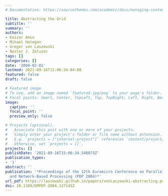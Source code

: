 ```yaml
---
# Documentation: https://sourcethemes.com/academic/docs/managing-content/

title: Abstracting the Grid
subtitle: ''
summary: ''
authors:
- Kaizar Amin
- Mihael Hategan
- Gregor von Laszewski
- Nestor J. Zaluzec
tags: []
categories: []
date: '2004-02-01'
lastmod: 2021-09-16T11:06:34-04:00
featured: false
draft: false

# Featured image
# To use, add an image named `featured.jpg/png` to your page's folder.
# Focal points: Smart, Center, TopLeft, Top, TopRight, Left, Right, BottomLeft, Bottom, BottomRight.
image:
  caption: ''
  focal_point: ''
  preview_only: false

# Projects (optional).
#   Associate this post with one or more of your projects.
#   Simply enter your project's folder or file name without extension.
#   E.g. `projects = ["internal-project"]` references `content/project/deep-learning/index.md`.
#   Otherwise, set `projects = []`.
projects: []
publishDate: '2021-09-16T15:06:34.548073Z'
publication_types:
- '1'
abstract: ''
publication: '*Proceedings of the 12th Euromicro Conference on Parallel, Distributed
  and Network-Based Processing (PDP 2004)*'
url_pdf: https://laszewski.github.io/papers/vonLaszewski-abstracting.pdf
doi: 10.1109/EMPDP.2004.1271452
---
```

